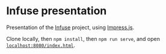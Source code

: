 Infuse presentation
===================

Presentation of the [Infuse](https://github.com/wehlutyk/infuse) project, using [Impress.js](https://impress.js.org/).

Clone locally, then `npm install`, then `npm run serve`, and open [`localhost:8080/index.html`](http://localhost:8080/index.html).
